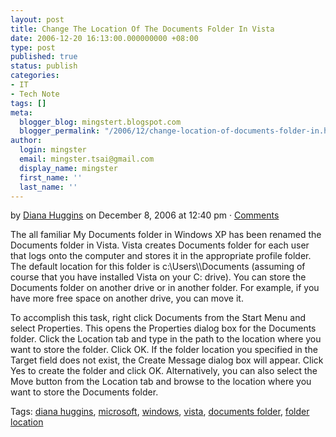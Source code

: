 ```yaml
---
layout: post
title: Change The Location Of The Documents Folder In Vista
date: 2006-12-20 16:13:00.000000000 +08:00
type: post
published: true
status: publish
categories:
- IT
- Tech Note
tags: []
meta:
  blogger_blog: mingstert.blogspot.com
  blogger_permalink: "/2006/12/change-location-of-documents-folder-in.html"
author:
  login: mingster
  email: mingster.tsai@gmail.com
  display_name: mingster
  first_name: ''
  last_name: ''
---
```

<p>by <a title="Posts by Diana Huggins" href="http://www.lockergnome.com/nexus/windows/author/diana-huggins/">Diana Huggins</a> on December 8, 2006 at 12:40 pm · <a href="http://www.lockergnome.com/nexus/windows/2006/12/08/change-the-location-of-the-documents-folder-in-vista/#commentary">Comments</a></p>
<p>The all familiar My Documents folder in Windows XP has been renamed the Documents folder in Vista. Vista creates Documents folder for each user that logs onto the computer and stores it in the appropriate profile folder. The default location for this folder is c:\Users\\Documents (assuming of course that you have installed Vista on your C: drive). You can store the Documents folder on another drive or in another folder. For example, if you have more free space on another drive, you can move it.</p>
<p>To accomplish this task, right click Documents from the Start Menu and select Properties. This opens the Properties dialog box for the Documents folder. Click the Location tab and type in the path to the location where you want to store the folder. Click OK. If the folder location you specified in the Target field does not exist, the Create Message dialog box will appear. Click Yes to create the folder and click OK. Alternatively, you can also select the Move button from the Location tab and browse to the location where you want to store the Documents folder.</p>
<p>Tags: <a href="http://tagjag.com/discovery/diana-huggins" rel="tag">diana huggins</a>, <a href="http://tagjag.com/discovery/microsoft" rel="tag">microsoft</a>, <a href="http://tagjag.com/discovery/windows" rel="tag">windows</a>, <a href="http://tagjag.com/discovery/vista" rel="tag">vista</a>, <a href="http://tagjag.com/discovery/documents-folder" rel="tag">documents folder</a>, <a href="http://tagjag.com/discovery/folder-location" rel="tag">folder location</a></p>
